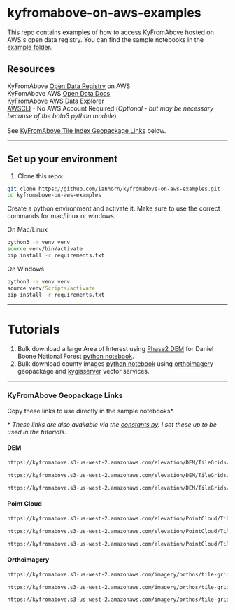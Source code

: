 # kyfromabove-on-aws-examples
This repo contains examples of how to access KyFromAbove hosted on AWS's open data registry.  You can find the sample notebooks in the [example folder](examples).

## Resources

KyFromAbove [Open Data Registry](https://registry.opendata.aws/kyfromabove/) on AWS<br>
KyFomAbove AWS [Open Data Docs](https://github.com/awslabs/open-data-docs/tree/main/docs/kyfromabove)<br>
KyFromAbove [AWS Data Explorer](https://kyfromabove.s3.us-west-2.amazonaws.com/index.html)<br>
[AWSCLI](https://docs.aws.amazon.com/cli/latest/userguide/getting-started-install.html) - No AWS Account Required (_Optional - but may be necessary because of the boto3 python module_)<br>
<br>
See [KyFromAbove Tile Index Geopackage Links](#kyfromabove-geopackage-links) below.

___
## Set up your environment

1. Clone this repo:
```bash
git clone https://github.com/ianhorn/kyfromabove-on-aws-examples.git
cd kyfromabove-on-aws-examples
```

Create a python environment and activate it. Make sure to use the correct commands for mac/linux or windows.

On Mac/Linux
```bash
python3 -m venv venv
source venv/bin/activate
pip install -r requirements.txt
```
On Windows
```cmd
python3 -m venv venv
source venv/Scripts/activate
pip install -r requirements.txt
```
___
# Tutorials

1. Bulk download a large Area of Interest using [Phase2 DEM](#dem) for Daniel Boone National Forest [python notebook](examples/clip_tiles_to_boundary.ipynb).
2. Bulk download county images [python notebook](examples/bulk_download_county.ipynb) using [orthoimagery](#orthoimagery) geopackage and [kygisserver](https://kygisserver.ky.gov/arcgis) vector services.

___
### KyFromAbove Geopackage Links

Copy these links to use directly in the sample notebooks\*.

\* _These links are also available via the [constants.py](examples/constants.py).  I set these up to be used in the tutorials._

#### DEM


```bash
https://kyfromabove.s3-us-west-2.amazonaws.com/elevation/DEM/TileGrids/kyfromabove_phase1_5k_dem_grid.gpkg
```
```bash
https://kyfromabove.s3-us-west-2.amazonaws.com/elevation/DEM/TileGrids/kyfromabove_phase2_5k_dem_grid.gpkg
```

```bash
https://kyfromabove.s3-us-west-2.amazonaws.com/elevation/DEM/TileGrids/kyfromabove_phase3_5k_dem_grid.gpkg
```

#### Point Cloud

```bash
https://kyfromabove.s3-us-west-2.amazonaws.com/elevation/PointCloud/TileGrids/kyfromabove_phase1_pointcloud_5k_grid.gpkg
```

```bash
https://kyfromabove.s3-us-west-2.amazonaws.com/elevation/PointCloud/TileGrids/kyfromabove_phase2_pointcloud_5k_grid.gpkg
```

```bash
https://kyfromabove.s3-us-west-2.amazonaws.com/elevation/PointCloud/TileGrids/kyfromabove_phase3_pointcloud_5k_grid.gpkg
```

#### Orthoimagery

```bash
https://kyfromabove.s3-us-west-2.amazonaws.com/imagery/orthos/tile-grids/kyfromabove_phase1_aerial_5k_grid.gpkg
```

```bash
https://kyfromabove.s3-us-west-2.amazonaws.com/imagery/orthos/tile-grids/kyfromabove_phase2_aerial_5k_grid.gpkg
```

```bash
https://kyfromabove.s3-us-west-2.amazonaws.com/imagery/orthos/tile-grids/kyfromabove_phase3_aerial_5k_grid.gpkg
```